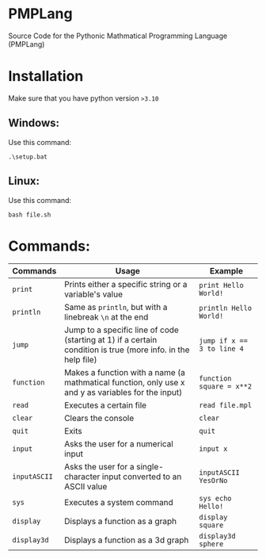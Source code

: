 # PMPLang
Source Code for the Pythonic Mathmatical Programming Language (PMPLang)

# Installation
Make sure that you have python version `>3.10`
## Windows:
Use this command:
```batch
.\setup.bat
```
## Linux:
Use this command:
```shell
bash file.sh
```

# Commands:
| Commands     | Usage                                                                                                        | Example                    |
|--------------|--------------------------------------------------------------------------------------------------------------|----------------------------|
| `print`      | Prints either a specific string or a variable's value                                                        | `print Hello World!`       |   |   |
| `println`    | Same as `println`, but with a linebreak `\n` at the end                                                      | `println Hello World!`     |   |   |
| `jump`       | Jump to a specific line of code (starting at 1) if a certain condition is true (more info. in the help file) | `jump if x == 3 to line 4` |   |   |
| `function`   | Makes a function with a name (a mathmatical function, only use x and y as variables for the input)           | `function square = x**2`   |   |   |
| `read`       | Executes a certain file                                                                                      | `read file.mpl`            |   |   |
| `clear`      | Clears the console                                                                                           | `clear`                    |   |   |
| `quit`       | Exits                                                                                                        | `quit`                     |   |   |
| `input`      | Asks the user for a numerical input                                                                          | `input x`                  |   |   |
| `inputASCII` | Asks the user for a single-character input converted to an ASCII value                                       | `inputASCII YesOrNo`       |   |   |
| `sys`        | Executes a system command                                                                                    | `sys echo Hello!`          |   |   |
| `display`    | Displays a function as a graph                                                                               | `display square`           |   |   |
| `display3d`  | Displays a function as a 3d graph                                                                            | `display3d sphere`         |   |   |